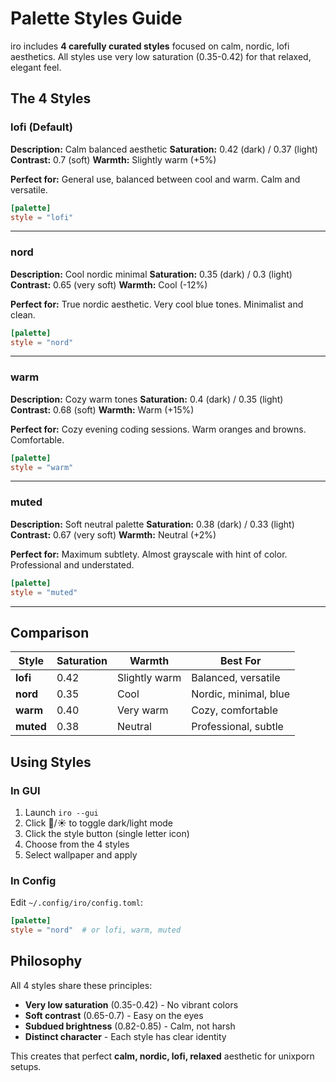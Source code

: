 # Palette Styles Guide

iro includes **4 carefully curated styles** focused on calm, nordic, lofi aesthetics. All styles use very low saturation (0.35-0.42) for that relaxed, elegant feel.

## The 4 Styles

### lofi (Default)
**Description:** Calm balanced aesthetic
**Saturation:** 0.42 (dark) / 0.37 (light)
**Contrast:** 0.7 (soft)
**Warmth:** Slightly warm (+5%)

**Perfect for:** General use, balanced between cool and warm. Calm and versatile.

```toml
[palette]
style = "lofi"
```

---

### nord
**Description:** Cool nordic minimal
**Saturation:** 0.35 (dark) / 0.3 (light)
**Contrast:** 0.65 (very soft)
**Warmth:** Cool (-12%)

**Perfect for:** True nordic aesthetic. Very cool blue tones. Minimalist and clean.

```toml
[palette]
style = "nord"
```

---

### warm
**Description:** Cozy warm tones
**Saturation:** 0.4 (dark) / 0.35 (light)
**Contrast:** 0.68 (soft)
**Warmth:** Warm (+15%)

**Perfect for:** Cozy evening coding sessions. Warm oranges and browns. Comfortable.

```toml
[palette]
style = "warm"
```

---

### muted
**Description:** Soft neutral palette
**Saturation:** 0.38 (dark) / 0.33 (light)
**Contrast:** 0.67 (very soft)
**Warmth:** Neutral (+2%)

**Perfect for:** Maximum subtlety. Almost grayscale with hint of color. Professional and understated.

```toml
[palette]
style = "muted"
```

---

## Comparison

| Style | Saturation | Warmth | Best For |
|-------|-----------|--------|----------|
| **lofi** | 0.42 | Slightly warm | Balanced, versatile |
| **nord** | 0.35 | Cool | Nordic, minimal, blue |
| **warm** | 0.40 | Very warm | Cozy, comfortable |
| **muted** | 0.38 | Neutral | Professional, subtle |

## Using Styles

### In GUI
1. Launch `iro --gui`
2. Click 🌙/☀ to toggle dark/light mode
3. Click the style button (single letter icon)
4. Choose from the 4 styles
5. Select wallpaper and apply

### In Config
Edit `~/.config/iro/config.toml`:
```toml
[palette]
style = "nord"  # or lofi, warm, muted
```

## Philosophy

All 4 styles share these principles:
- **Very low saturation** (0.35-0.42) - No vibrant colors
- **Soft contrast** (0.65-0.7) - Easy on the eyes
- **Subdued brightness** (0.82-0.85) - Calm, not harsh
- **Distinct character** - Each style has clear identity

This creates that perfect **calm, nordic, lofi, relaxed** aesthetic for unixporn setups.